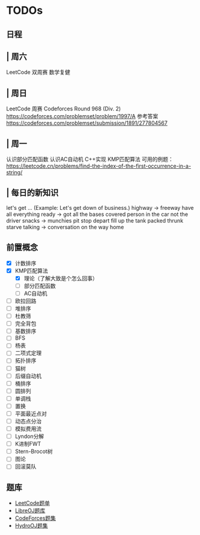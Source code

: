 # TODOs

## 日程

| 周六
--
LeetCode 双周赛
数学复健

| 周日
--
LeetCode 周赛
Codeforces Round 968 (Div. 2)
https://codeforces.com/problemset/problem/1997/A 参考答案 https://codeforces.com/problemset/submission/1891/277804567

| 周一
--
认识部分匹配函数
认识AC自动机
C++实现 KMP匹配算法 可用的例题：https://leetcode.cn/problems/find-the-index-of-the-first-occurrence-in-a-string/

| 每日的新知识
--
let's get ... (Example: Let's get down of business.)
highway -> freeway
have all everything ready -> got all the bases covered
person in the car not the driver
snacks -> munchies
pit stop
depart
fill up the tank
packed
thrunk
starve
talking -> conversation
on the way home

## 前置概念

- [x] 计数排序
- [x] KMP匹配算法
  - [x] 理论（了解大致是个怎么回事）
  - [ ] 部分匹配函数
  - [ ] AC自动机
- [ ] 欧拉回路
- [ ] 堆排序
- [ ] 杜教筛
- [ ] 完全背包
- [ ] 基数排序
- [ ] BFS
- [ ] 杨表
- [ ] 二项式定理
- [ ] 拓扑排序
- [ ] 猫树
- [ ] 后缀自动机
- [ ] 桶排序
- [ ] 圆排列
- [ ] 单调栈
- [ ] 置换
- [ ] 平面最近点对
- [ ] 动态点分治
- [ ] 模拟费用流
- [ ] Lyndon分解
- [ ] K进制FWT
- [ ] Stern-Brocot树
- [ ] 图论
- [ ] 回滚莫队

## 题库

- [LeetCode题单](https://huxulm.github.io/lc-rating/zen)
- [LibreOJ题库](https://loj.ac/p)
- [CodeForces题集](https://codeforces.com/problemset)
- [HydroOJ题集](https://hydro.ac/p)
